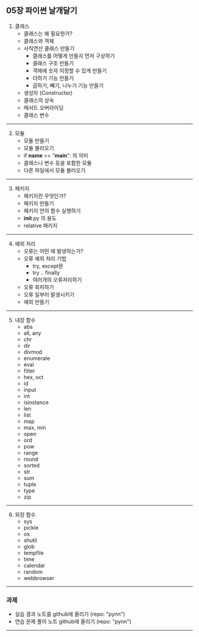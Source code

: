 ## 05장 파이썬 날개달기

1. 클래스
   - 클래스는 왜 필요한가?
   - 클래스와 객체
   - 사칙연산 클래스 만들기
     - 클래스를 어떻게 만들지 먼저 구상하기
     - 클래스 구조 만들기
     - 객체에 숫자 지정할 수 있게 만들기
     - 더하기 기능 만들기
     - 곱하기, 빼기, 나누기 기능 만들기
   - 생성자 (Constructor)
   - 클래스의 상속
   - 메서드 오버라이딩
   - 클래스 변수
---
2. 모듈
   - 모듈 만들기
   - 모듈 불러오기
   - if __name__ == "__main__": 의 의미
   - 클래스나 변수 등을 포함한 모듈
   - 다른 파일에서 모듈 불러오기
---
3. 패키지
   - 패키지란 무엇인가?
   - 패키지 만들기
   - 패키지 안의 함수 실행하기
   - __init__.py 의 용도
   - relative 패키지
---                     
4. 예외 처리
   - 오류는 어떤 때 발생하는가?
   - 오류 예외 처리 기법
     - try, except문
     - try .. finally
     - 여러개의 오류처리하기
   - 오류 회피하기
   - 오류 일부러 발생시키기
   - 예외 만들기
---
5. 내장 함수
   - abs
   - all, any
   - chr
   - dir
   - divmod
   - enumerate
   - eval
   - filter
   - hex, oct
   - id
   - input
   - int
   - isinstance
   - len
   - list
   - map
   - max, min
   - open
   - ord
   - pow
   - range
   - round
   - sorted
   - str
   - sum
   - tuple
   - type
   - zip
---
6. 외장 함수
   - sys
   - pickle
   - os
   - shutil
   - glob
   - tempfile
   - time
   - calendar
   - random
   - webbrowser
---
### 과제
- 실습 결과 노트를 github에 올리기 (repo: "pynn")
- 연습 문제 풀이 노트 github에 올리기 (repo: "pynn")
---
